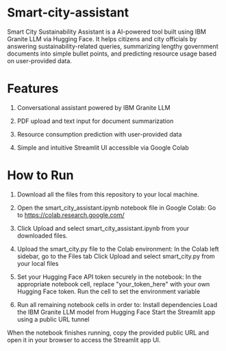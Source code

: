 # Smart-city-assistant
Smart City Sustainability Assistant is a AI-powered tool built using IBM Granite LLM via Hugging Face. It helps citizens and city officials by answering sustainability-related queries, summarizing lengthy government documents into simple bullet points, and predicting resource usage based on user-provided data. 

# Features
1. Conversational assistant powered by IBM Granite LLM

2. PDF upload and text input for document summarization

3. Resource consumption prediction with user-provided data

4. Simple and intuitive Streamlit UI accessible via Google Colab

# How to Run
1. Download all the files from this repository to your local machine.

2. Open the smart_city_assistant.ipynb notebook file in Google Colab:
   Go to https://colab.research.google.com/

3. Click Upload and select smart_city_assistant.ipynb from your downloaded files.

4. Upload the smart_city.py file to the Colab environment:
   In the Colab left sidebar, go to the Files tab
   Click Upload and select smart_city.py from your local files

5. Set your Hugging Face API token securely in the notebook:
   In the appropriate notebook cell, replace "your_token_here" with your own Hugging Face token. Run the cell to set the environment variable

6. Run all remaining notebook cells in order to:
   Install dependencies
   Load the IBM Granite LLM model from Hugging Face
   Start the Streamlit app using a public URL tunnel

When the notebook finishes running, copy the provided public URL and open it in your browser to access the Streamlit app UI.



